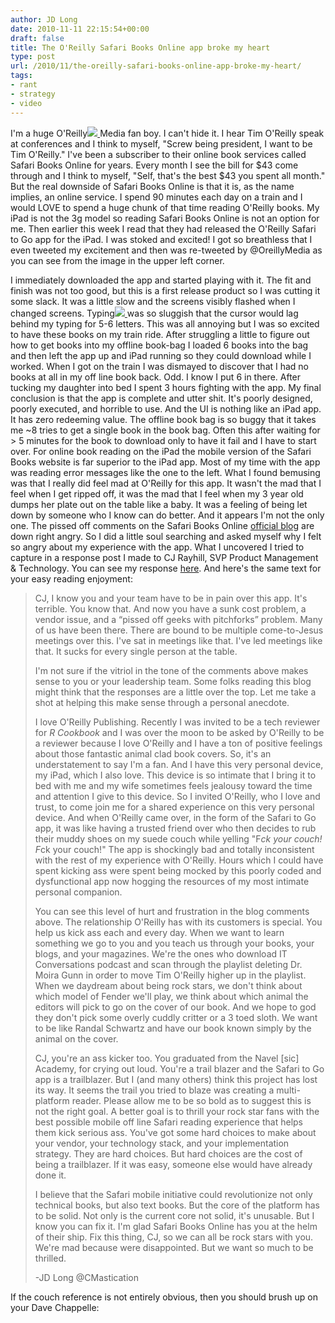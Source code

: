 ```yaml
---
author: JD Long
date: 2010-11-11 22:15:54+00:00
draft: false
title: The O'Reilly Safari Books Online app broke my heart
type: post
url: /2010/11/the-oreilly-safari-books-online-app-broke-my-heart/
tags:
- rant
- strategy
- video
---
```




I'm a huge O'Reilly[![](https://www.cerebralmastication.com/wp-content/uploads/2010/11/Screenshot-8-300x200.png)
](https://www.cerebralmastication.com/wp-content/uploads/2010/11/Screenshot-8.png) Media fan boy. I can't hide it. I hear Tim O'Reilly speak at conferences and I think to myself, "Screw being president, I want to be Tim O'Reilly." I've been a subscriber to their online book services called Safari Books Online for years. Every month I see the bill for $43 come through and I think to myself, "Self, that's the best $43 you spent all month." But the real downside of Safari Books Online is that it is, as the name implies, an online service. I spend 90 minutes each day on a train and I would LOVE to spend a huge chunk of that time reading O'Reilly books. My iPad is not the 3g model so reading Safari Books Online is not an option for me. Then earlier this week I read that they had released the O'Reilly Safari to Go app for the iPad. I was stoked and excited! I got so breathless that I even tweeted my excitement and then was re-tweeted by @OreillyMedia as you can see from the image in the upper left corner.

I immediately downloaded the app and started playing with it. The fit and finish was not too good, but this is a first release product so I was cutting it some slack. It was a little slow and the screens visibly flashed when I changed screens. Typing[![](https://www.cerebralmastication.com/wp-content/uploads/2010/11/photo1-280x300.png)
](https://www.cerebralmastication.com/wp-content/uploads/2010/11/photo1.png) was so sluggish that the cursor would lag behind my typing for 5-6 letters. This was all annoying but I was so excited to have these books on my train ride. After struggling a little to figure out how to get books into my offline book-bag I loaded 6 books into the bag and then left the app up and iPad running so they could download while I worked. When I got on the train I was dismayed to discover that I had no books at all in my off line book back. Odd. I know I put 6 in there. After tucking my daughter into bed I spent 3 hours fighting with the app. My final conclusion is that the app is complete and utter shit. It's poorly designed, poorly executed, and horrible to use. And the UI is nothing like an iPad app. It has zero redeeming value. The offline book bag is so buggy that it takes me ~8 tries to get a single book in the book bag. Often this after waiting for > 5 minutes for the book to download only to have it fail and I have to start over. For online book reading on the iPad the mobile version of the Safari Books website is far superior to the iPad app. Most of my time with the app was reading error messages like the one to the left. What I found bemusing was that I really did feel mad at O'Reilly for this app. It wasn't the mad that I feel when I get ripped off, it was the mad that I feel when my 3 year old dumps her plate out on the table like a baby. It was a feeling of being let down by someone who I know can do better. And it appears I'm not the only one. The pissed off comments on the Safari Books Online [official blog](http://safaribooksonline.wordpress.com/2010/11/08/safari-to-go-update/) are down right angry. So I did a little soul searching and asked myself why I felt so angry about my experience with the app. What I uncovered I tried to capture in a response post I made to CJ Rayhill, SVP Product Management & Technology. You can see my response [here](http://safaribooksonline.wordpress.com/2010/11/08/safari-to-go-update/#comment-939). And here's the same text for your easy reading enjoyment:


<blockquote>CJ, I know you and your team have to be in pain over this app. It's terrible. You know that. And now you have a sunk cost problem, a vendor issue, and a “pissed off geeks with pitchforks” problem. Many of us have been there. There are bound to be multiple come-to-Jesus meetings over this. I've sat in meetings like that. I've led meetings like that. It sucks for every single person at the table.

I'm not sure if the vitriol in the tone of the comments above makes sense to you or your leadership team. Some folks reading this blog might think that the responses are a little over the top. Let me take a shot at helping this make sense through a personal anecdote.

I love O'Reilly Publishing. Recently I was invited to be a tech reviewer for _R Cookbook_ and I was over the moon to be asked by O'Reilly to be a reviewer because I love O'Reilly and I have a ton of positive feelings about those fantastic animal clad book covers. So, it's an understatement to say I'm a fan. And I have this very personal device, my iPad, which I also love. This device is so intimate that I bring it to bed with me and my wife sometimes feels jealousy toward the time and attention I give to this device. So I invited O'Reilly, who I love and trust, to come join me for a shared experience on this very personal device. And when O'Reilly came over, in the form of the Safari to Go app, it was like having a trusted friend over who then decides to rub their muddy shoes on my suede couch while yelling "F*ck your couch! F*ck your couch!"  The app is shockingly bad and totally inconsistent with the rest of my experience with O'Reilly. Hours which I could have spent kicking ass were spent being mocked by this poorly coded and dysfunctional app now hogging the resources of my most intimate personal companion.

You can see this level of hurt and frustration in the blog comments above. The relationship O'Reilly has with its customers is special. You help us kick ass each and every day. When we want to learn something we go to you and you teach us through your books, your blogs, and your magazines. We're the ones who download IT Conversations podcast and scan through the playlist deleting Dr. Moira Gunn in order to move Tim O'Reilly higher up in the playlist. When we daydream about being rock stars, we don't think about which model of Fender we'll play, we think about which animal the editors will pick to go on the cover of our book. And we hope to god they don't pick some overly cuddly critter or a 3 toed sloth. We want to be like Randal Schwartz and have our book known simply by the animal on the cover.

CJ, you're an ass kicker too. You graduated from the Navel [sic] Academy, for crying out loud. You're a trail blazer and the Safari to Go app is a trailblazer. But I (and many others) think this project has lost its way. It seems the trail you tried to blaze was creating a multi-platform reader. Please allow me to be so bold as to suggest this is not the right goal. A better goal is to thrill your rock star fans with the best possible mobile off line Safari reading experience that helps them kick serious ass.  You've got some hard choices to make about your vendor, your technology stack, and your implementation strategy. They are hard choices. But hard choices are the cost of being a trailblazer. If it was easy, someone else would have already done it.

I believe that the Safari mobile initiative could revolutionize not only technical books, but also text books. But the core of the platform has to be solid. Not only is the current core not solid, it's unusable. But I know you can fix it. I'm glad Safari Books Online has you at the helm of their ship. Fix this thing, CJ, so we can all be rock stars with you. We're mad because were disappointed. But we want so much to be thrilled.

-JD Long
@CMastication</blockquote>


If the couch reference is not entirely obvious, then you should brush up on your Dave Chappelle:



